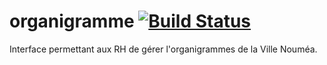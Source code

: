 # organigramme [![Build Status](https://travis-ci.org/profile/DSI-Ville-Noumea/organigramme.svg?branch=master)](https://travis-ci.org/DSI-Ville-Noumea/organigramme)
Interface permettant aux RH de gérer l'organigrammes de la Ville Nouméa.
